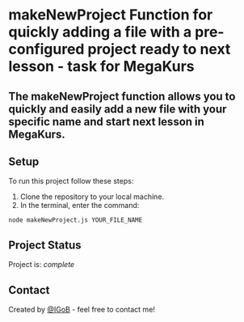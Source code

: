# makeNewProject Function for quickly adding a file with a pre-configured project ready to next lesson - task for MegaKurs

## The makeNewProject function allows you to quickly and easily add a new file with your specific name and start next lesson in MegaKurs.

## Setup
To run this project follow these steps:

1. Clone the repository to your local machine.
2. In the terminal, enter the command:

```
node makeNewProject.js YOUR_FILE_NAME
```

## Project Status
Project is: _complete_


## Contact
Created by [@IGoB](https://igobb.github.io/Portfolio_frontend/) - feel free to contact me!
